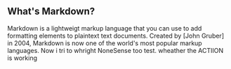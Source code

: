 ## What's Markdown?

Markdown is a lightweigt markup language that you can use to add formatting elements to plaintext text documents. Created by [John Gruber] in 2004,
Markdown is now one of the world's most popular markup languages.
Now i tri to whright NoneSense too test. wheather the ACTIION is working
